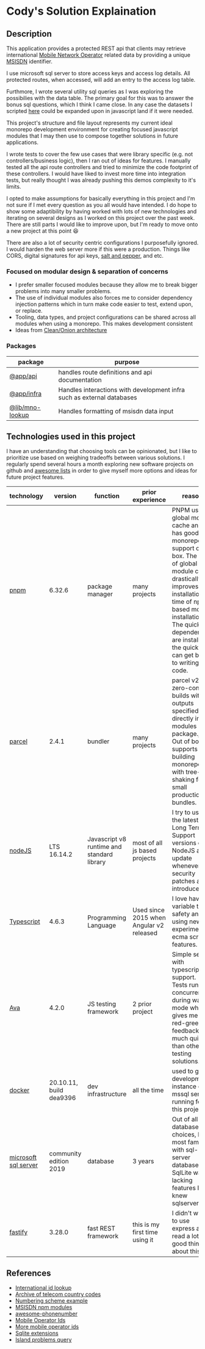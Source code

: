 # Cody's Solution Explaination

## Description

This application provides a protected REST api that clients may retrieve international [Mobile Network Operator](https://en.wikipedia.org/wiki/Mobile_network_operator) related data by providing a unique [MSISDN](https://en.wikipedia.org/wiki/MSISDN) identifier.

I use microsoft sql server to store access keys and access log details.  All protected routes, when accessed, will add an entry to the access log table.

Furthmore, I wrote several utility sql queries as I was exploring the possibilies with the data table.  The primary goal for this was to answer the bonus sql questions, which I think I came close.  In any case the datasets I scripted [here](../containers/mssql/queries/bonus.sql) could be expanded upon in javascript land if it were needed.

This project's structure and file layout represents my current ideal monorepo development environment for creating focused javascript modules that I may then use to compose together solutions in future applications.

I wrote tests to cover the few use cases that were library specific (e.g. not controllers/business logic), then I ran out of ideas for features.  I manually tested all the api route controllers and tried to minimize the code footprint of these controllers.  I would have liked to invest more time into integration tests, but really thought I was already pushing this demos complexity to it's limits.

I opted to make assumptions for basically everything in this project and I'm not sure if I met every question as you all would have intended. I do hope to show some adaptibility by having worked with lots of new technologies and iterating on several designs as I worked on this project over the past week. There are still parts I would like to improve upon, but I'm ready to move onto a new project at this point :laughing:

There are also a lot of security centric configurations I purposefully ignored.  I would harden the web server more if this were a production.  Things like CORS, digital signatures for api keys, [salt and pepper](https://chrono.fandom.com/wiki/Shaker_Brothers), and etc.

### Focused on modular design & separation of concerns

- I prefer smaller focused modules because they allow me to break bigger problems into many smaller problems. 
- The use of individual modules also forces me to consider dependency injection patterns which in turn make code easier to test, extend upon, or replace.
- Tooling, data types, and project configurations can be shared across all modules when using a monorepo.  This makes development consistent 
- Ideas from [Clean/Onion architecture](https://docs.microsoft.com/en-us/dotnet/architecture/modern-web-apps-azure/common-web-application-architectures#clean-architecture)

### Packages

| package                                          | purpose                                                             |
|--------------------------------------------------|---------------------------------------------------------------------|
| [@app/api](../app/api/)                                          | handles route definitions and api documentation                        |
[@app/infra](../app/infra/)                                          | Handles interactions with development infra such as external databases                                       |
| [@lib/mno-lookup](../lib/mno-lookup/src/index.ts) | Handles formatting of msisdn data input                             |

## Technologies used in this project

I have an understanding that choosing tools can be opinionated, but I like to prioritize use based on weighing tradeoffs between various solutions.
I regularly spend several hours a month exploring new software projects on github and [awesome lists](https://github.com/sindresorhus/awesome) in order to give myself more options and ideas for future project features. 

| technology                                    | version     | function                                   | prior experience                         | reason                                                                                                                                                                                                                                                                     |
|-----------------------------------------------|-------------|--------------------------------------------|------------------------------------------|----------------------------------------------------------------------------------------------------------------------------------------------------------------------------------------------------------------------------------------------------------------------------|
| [pnpm](https://pnpm.io/)                      | 6.32.6      | package manager                            | many projects                            | PNPM uses a global module cache and has good monorepo support out of box. The use of global module cache drastically improves the installation time of npm based module installations. The quicker dependencies are installed, the quicker I can get back to writing code. |
| [parcel](https://parceljs.org)                | 2.4.1       | bundler                                    | many projects                            | parcel v2 has zero-config builds with outputs specified directly in a modules package.json.  Out of box it supports building monorepos with tree-shaking for small production bundles.                                                                                     |
| [nodeJS](https://nodejs.org/)                 | LTS 16.14.2 | Javascript v8 runtime and standard library | most of all js based projects            | I try to use the latest Long Term Support versions of NodeJS and update whenever security patches are introduced.                                                                                                                                                          |
| [Typescript](https://www.typescriptlang.org/) | 4.6.3       | Programming Language                       | Used since 2015 when Angular v2 released | I love having variable type safety and using newer experimental ecma script features.                                                                                                                                                                                      |
| [Ava](https://github.com/avajs/ava)           | 4.2.0       | JS testing framework                       | 2 prior project                          | Simple setup with typescript support.  Tests run concurrently during watch mode which gives me red-green feedback much quicker than other testing solutions.                                                                                                               |
| [docker](https://www.docker.com/) | 20.10.11, build dea9396 | dev infrastructure | all the time| used to get a development instance of mssql server running for this project |
| [microsoft sql server](https://www.microsoft.com/en-us/sql-server/sql-server-2019) | community edition 2019 | database | 3 years | Out of all the database choices, I'm most familiar with sql-server databases. SqlLite was lacking features I knew sqlserver had. |
| [fastify]() | 3.28.0 | fast REST framework | this is my first time using it | I didn't want to use express and I read a lot of good things about this one |


## References 

- [International id lookup](https://web.archive.org/web/20190614165643/http://www.wtng.info/wtng-lnk.html)
- [Archive of telecom country codes](https://web.archive.org/web/20190724173603/http://massis.lcs.mit.edu/telecom-archives/archives/country.codes/)
- [Numbering scheme example](https://github.com/matmar10/mobile-to-msisdn/blob/master/numbering-scheme.json)
- [MSISDN npm modules](https://www.npmjs.com/search?q=msisdn)
- [awesome-phonenumber](https://www.npmjs.com/package/awesome-phonenumber)
- [Mobile Operator Ids](https://www.openmarket.com/docs/Content/globalcoverage/mobile-operator-ids.htm)
- [More mobile operator ids](https://github.com/dweinstein/node-mnc-lookup/blob/master/data/mnclist.tsv)
- [Sqlite extensions](https://www.sqlite.org/loadext.html)
- [Island problems query](https://stackoverflow.com/questions/15818604/sql-query-to-group-items-by-time-but-only-if-near-each-other)

